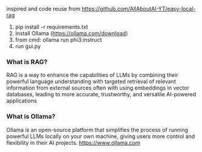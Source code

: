 inspired and code reuse from https://github.com/AllAboutAI-YT/easy-local-rag

1. pip install -r requirements.txt
2. Install Ollama (https://ollama.com/download)
3. from cmd: ollama run phi3:instruct
4. run gui.py


### What is RAG?
RAG is a way to enhance the capabilities of LLMs by combining their powerful language understanding with targeted retrieval of relevant information from external sources often with using embeddings in vector databases, leading to more accurate, trustworthy, and versatile AI-powered applications

### What is Ollama?
Ollama is an open-source platform that simplifies the process of running powerful LLMs locally on your own machine, giving users more control and flexibility in their AI projects. https://www.ollama.com

